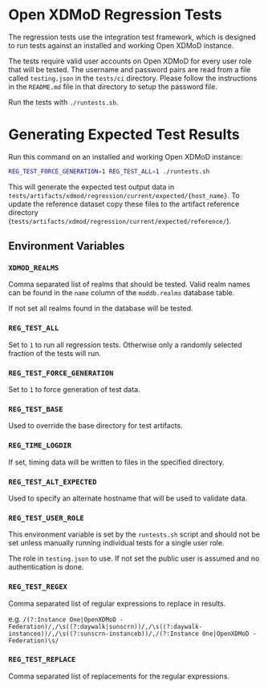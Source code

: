 # Open XDMoD Regression Tests

The regression tests use the integration test framework, which is designed to
run tests against an installed and working Open XDMoD instance.

The tests require valid user accounts on Open XDMoD for every user role that
will be tested. The username and password pairs are read from a file called
`testing.json` in the `tests/ci` directory. Please follow the instructions in
the `README.md` file in that directory to setup the password file.

Run the tests with `./runtests.sh`.

# Generating Expected Test Results

Run this command on an installed and working Open XDMoD instance:

```sh
REG_TEST_FORCE_GENERATION=1 REG_TEST_ALL=1 ./runtests.sh
```

This will generate the expected test output data in
`tests/artifacts/xdmod/regression/current/expected/{host_name}`.  To update the
reference dataset copy these files to the artifact reference directory
(`tests/artifacts/xdmod/regression/current/expected/reference/`).

## Environment Variables

### `XDMOD_REALMS`

Comma separated list of realms that should be tested.  Valid realm names can be
found in the `name` column of the `moddb.realms` database table.

If not set all realms found in the database will be tested.

### `REG_TEST_ALL`

Set to `1` to run all regression tests.  Otherwise only a randomly selected
fraction of the tests will run.

### `REG_TEST_FORCE_GENERATION`

Set to `1` to force generation of test data.

### `REG_TEST_BASE`

Used to override the base directory for test artifacts.

### `REG_TIME_LOGDIR`

If set, timing data will be written to files in the specified directory.

### `REG_TEST_ALT_EXPECTED`

Used to specify an alternate hostname that will be used to validate data.

### `REG_TEST_USER_ROLE`

This environment variable is set by the `runtests.sh` script and should not be
set unless manually running individual tests for a single user role.

The role in `testing.json` to use.  If not set the public user is assumed and
no authentication is done.

### `REG_TEST_REGEX`

Comma separated list of regular expressions to replace in results.

e.g. `/(?:Instance One|OpenXDMoD - Federation)/,/\s((?:daywalk|sunscrn))/,/\s((?:daywalk-instanceo))/,/\s((?:sunscrn-instanceb))/,/(?:Instance One|OpenXDMoD - Federation)\s/`

### `REG_TEST_REPLACE`

Comma separated list of replacements for the regular expressions.
